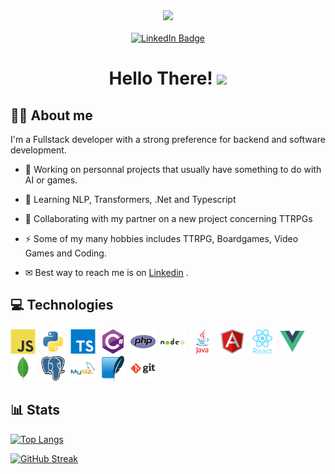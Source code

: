 <div id="unicorn" align="center">
  <img src="https://media.giphy.com/media/3kPDmoWdBpQPNhCnUG/giphy.gif" width="300px"/>
  <br/><br/>
</div>

<div id="badges" align="center">
  <a href="https://www.linkedin.com/in/karl-marchand-689899132/" style="display: inline-block;">
    <img src="https://img.shields.io/badge/LinkedIn-blue?style=plastic&logo=linkedin&logoColor=white" alt="LinkedIn Badge"/>
  </a>
</div>

<div id="header" align="center">
  <h1>
    Hello There!
    <img src="https://media.giphy.com/media/Tlb4G3sLepRkfp7Ytc/giphy.gif" width="30px"/>
  </h1>
</div>

<div id="about-me">
  <h2>
    🧙‍♂️ About me
  </h2>
  I'm a Fullstack developer with a strong preference for backend and software development.
  
  - 🔭 Working on personnal projects that usually have something to do with AI or games.
  
  - 🌱 Learning NLP, Transformers, .Net and Typescript
  
  - 🤝 Collaborating with my partner on a new project concerning TTRPGs

  - ⚡ Some of my many hobbies includes TTRPG, Boardgames, Video Games and Coding.
  
  - ✉ Best way to reach me is on <a href="https://www.linkedin.com/in/karl-marchand-689899132/">Linkedin</a> .
</div>

<div id="tech">
  <h2>
    💻 Technologies
  </h2>
  <div>
    <img title="JavaScript" alt="JavaScript" width="40" height="40" src="https://github.com/devicons/devicon/blob/master/icons/javascript/javascript-original.svg"/>&nbsp;
    <img title="Python" alt="Python" with="40" height="40" src="https://github.com/devicons/devicon/blob/master/icons/python/python-original.svg"/>&nbsp;
    <img title="Typescript" alt="Typescript" with="40" height="40" src="https://github.com/devicons/devicon/blob/master/icons/typescript/typescript-original.svg"/>&nbsp;
    <img title="CSharp" alt="CSharp" with="40" height="40" src="https://github.com/devicons/devicon/blob/master/icons/csharp/csharp-original.svg"/>&nbsp;
    <img title="Php" alt="Php" with="40" height="40" src="https://github.com/devicons/devicon/blob/master/icons/php/php-original.svg"/>&nbsp;
    <img title="NodeJS" alt="NodeJS" width="40" height="40" src="https://github.com/devicons/devicon/blob/master/icons/nodejs/nodejs-original-wordmark.svg"/>&nbsp;
    <img title="Java" alt="Java" width="40" height="40" src="https://github.com/devicons/devicon/blob/master/icons/java/java-original-wordmark.svg"/>&nbsp;
    <img title="Angular" alt="Angular" with="40" height="40" src="https://github.com/devicons/devicon/blob/master/icons/angularjs/angularjs-original.svg"/>&nbsp;
    <img title="React" alt="React" width="40" height="40" src="https://github.com/devicons/devicon/blob/master/icons/react/react-original-wordmark.svg"/>&nbsp;
    <img title="Vue" alt="Vue" with="40" height="40" src="https://github.com/devicons/devicon/blob/master/icons/vuejs/vuejs-original.svg"/>&nbsp;
    <img title="MongoDB" alt="MongoDB" with="40" height="40" src="https://github.com/devicons/devicon/blob/master/icons/mongodb/mongodb-original.svg"/>&nbsp;
    <img title="Postgresql" alt="Postgresql" with="40" height="40" src="https://github.com/devicons/devicon/blob/master/icons/postgresql/postgresql-original.svg"/>&nbsp;
    <img title="MySQL"  alt="MySQL" width="40" height="40" src="https://github.com/devicons/devicon/blob/master/icons/mysql/mysql-original-wordmark.svg"/>&nbsp;
    <img title="Sqlite" alt="Sqlite" with="40" height="40" src="https://github.com/devicons/devicon/blob/master/icons/sqlite/sqlite-original.svg"/>&nbsp;
    <img src="https://github.com/devicons/devicon/blob/master/icons/git/git-original-wordmark.svg" title="Git" **alt="Git" width="40" height="40"/>
  </div>
</div>

<!-- Stats fonctionnent juste sur les repos publiques -->

<div id="stats">
  <h2>
  📊 Stats
  </h2>
</div>

[![Top Langs](https://github-readme-stats.vercel.app/api/top-langs/?username=KarlMarchand&layout=compact&theme=tokyonight)](https://github.com/anuraghazra/github-readme-stats)

[![GitHub Streak](http://github-readme-streak-stats.herokuapp.com?user=KarlMarchand&theme=tokyonight)](https://git.io/streak-stats)
